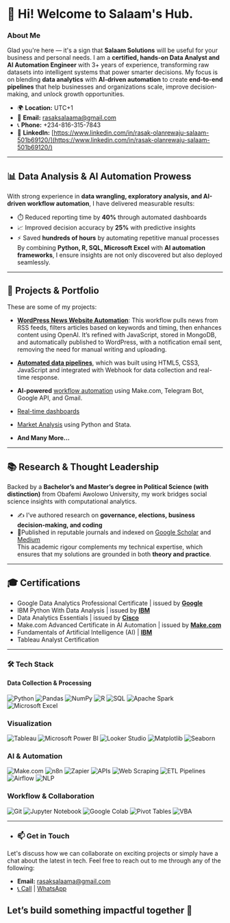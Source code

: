 # 👋 Hi! Welcome to Salaam's Hub.
### About Me
Glad you're here — it's a sign that **Salaam Solutions** will be useful for your business and personal needs. I am a **certified, hands-on Data Analyst and AI Automation Engineer** with 3+ years of experience, transforming raw datasets into intelligent systems that power smarter decisions. My focus is on blending **data analytics** with **AI-driven automation** to create **end-to-end pipelines** that help businesses and organizations scale, improve decision-making, and unlock growth opportunities. 

- 🌍 **Location:** UTC+1
- 📧 **Email:** [rasaksalaama@gmail.com](mailto:rasaksalaama@gmail.com)
- 📞 **Phone:** +234-816-315-7843
- 💼 **LinkedIn:** [https://www.linkedin.com/in/rasak-olanrewaju-salaam-501b69120/](https://www.linkedin.com/in/rasak-olanrewaju-salaam-501b69120/)
---

## 📊 Data Analysis & AI Automation Prowess  
With strong experience in **data wrangling, exploratory analysis, and AI-driven workflow automation**, I have delivered measurable results:  
- ⏱️ Reduced reporting time by **40%** through automated dashboards  
- 📈 Improved decision accuracy by **25%** with predictive insights  
- ⚡ Saved **hundreds of hours** by automating repetitive manual processes  
By combining **Python, R, SQL, Microsoft Excel** with **AI automation frameworks**, I ensure insights are not only discovered but also deployed seamlessly.  

---
## 🚀 Projects & Portfolio  
These are some of my projects:  
- [**WordPress News Website Automation**](https://github.com/SalaamRasak/News_Workflow): This workflow pulls news from RSS feeds, filters articles based on keywords and timing, then enhances content using OpenAI. It’s refined with JavaScript, stored in MongoDB, and automatically published to WordPress, with a notification email sent, removing the need for manual writing and uploading.
  
- [**Automated data pipelines**](https://github.com/SalaamRasak/Custom_Food_Ordering), which was built using HTML5, CSS3, JavaScript and integrated with Webhook for data collection and real-time response.
  
- **AI-powered** [workflow automation](https://github.com/SalaamRasak/AI_Automation_Workflow) using Make.com, Telegram Bot, Google API, and Gmail.
- [Real-time dashboards](https://github.com/SalaamRasak/Sales_TV_Data)
- [Market Analysis](https://github.com/SalaamRasak/marketAnalysis) using Python and Stata.
- **And Many More...**

---

## 📚 Research & Thought Leadership  
Backed by a **Bachelor’s and Master’s degree in Political Science (with distinction)** from Obafemi Awolowo University, my work bridges social science insights with computational analytics.  
- ✍️ I’ve authored research on **governance, elections, business decision-making, and coding**  
- 🔎Published in reputable journals and indexed on [Google Scholar](https://scholar.google.com/citations?user=dqkKM6wAAAAJ&hl=en) and [Medium](https://medium.com/@rasaksalaamo)  
This academic rigour complements my technical expertise, which ensures that my solutions are grounded in both **theory and practice**.  

---
## 🎓 Certifications  
- Google Data Analytics Professional Certificate | issued by [**Google**](https://www.credly.com/badges/f5050af5-125b-4e22-8337-016316cdefdf)
- IBM Python With Data Analysis | issued by [**IBM**](https://www.credly.com/badges/d84e93ed-8752-404c-8161-9391caa19289)
- Data Analytics Essentials | issued by [**Cisco**](https://www.credly.com/badges/ad4f9f54-f10a-4279-85ce-78617d03bc89)  
- Make.com Advanced Certificate in AI Automation | issued by [**Make.com**](https://www.credly.com/badges/9e09203a-824c-4c1d-9458-632cc90ccdfe)  
- Fundamentals of Artificial Intelligence (AI) |  [**IBM**](https://www.credly.com/badges/784d5a2c-2f7b-4dfb-932b-da800db573f7)
- Tableau Analyst Certification  

---
### 🛠️ Tech Stack  
#### **Data Collection & Processing** 
![Python](https://img.shields.io/badge/Python-3670A0?style=for-the-badge&logo=python&logoColor=ffdd54)
![Pandas](https://img.shields.io/badge/Pandas-150458?style=for-the-badge&logo=pandas&logoColor=white)
![NumPy](https://img.shields.io/badge/NumPy-013243?style=for-the-badge&logo=numpy&logoColor=white)
![R](https://img.shields.io/badge/R-276DC3?style=for-the-badge&logo=r&logoColor=white)
![SQL](https://img.shields.io/badge/SQL-000000?style=for-the-badge&logo=MySQL&logoColor=4479A1)
![Apache Spark](https://img.shields.io/badge/Apache%20Spark-FF9900?style=for-the-badge&logo=apachespark&logoColor=white)
![Microsoft Excel](https://img.shields.io/badge/Microsoft%20Excel-217346?style=for-the-badge&logo=microsoftexcel&logoColor=white)
  
### **Visualization** 
![Tableau](https://img.shields.io/badge/Tableau-E97627?style=for-the-badge&logo=tableau&logoColor=white)
![Microsoft Power BI](https://img.shields.io/badge/Microsoft%20Power%20BI-F2C811?style=for-the-badge&logo=powerbi&logoColor=black)
![Looker Studio](https://img.shields.io/badge/Looker%20Studio-4285F4?style=for-the-badge&logo=looker&logoColor=white)
![Matplotlib](https://img.shields.io/badge/Matplotlib-3776AB?style=for-the-badge&logo=plotly&logoColor=white)
![Seaborn](https://img.shields.io/badge/Seaborn-0099CC?style=for-the-badge&logo=python&logoColor=white)

### **AI & Automation** 
![Make.com](https://img.shields.io/badge/Make-2C009F?style=for-the-badge&logo=make&logoColor=white)
![n8n](https://img.shields.io/badge/n8n-0DAD8D?style=for-the-badge&logo=n8n&logoColor=white)
![Zapier](https://img.shields.io/badge/Zapier-FF4A00?style=for-the-badge&logo=zapier&logoColor=white)
![APIs](https://img.shields.io/badge/APIs-005571?style=for-the-badge&logo=fastapi&logoColor=white)
![Web Scraping](https://img.shields.io/badge/Web%20Scraping-306998?style=for-the-badge&logo=python&logoColor=white)
![ETL Pipelines](https://img.shields.io/badge/ETL%20Pipelines-017CEE?style=for-the-badge&logo=apacheairflow&logoColor=white)
![Airflow](https://img.shields.io/badge/Apache%20Airflow-017CEE?style=for-the-badge&logo=apacheairflow&logoColor=white)
![NLP](https://img.shields.io/badge/NLP-FF6F00?style=for-the-badge&logo=huggingface&logoColor=white)

### **Workflow & Collaboration** 
![Git](https://img.shields.io/badge/Git-F05032?style=for-the-badge&logo=git&logoColor=white)
![Jupyter Notebook](https://img.shields.io/badge/Jupyter%20Notebook-F37626?style=for-the-badge&logo=jupyter&logoColor=white)
![Google Colab](https://img.shields.io/badge/Google%20Colab-F9AB00?style=for-the-badge&logo=googlecolab&logoColor=white)
![Pivot Tables](https://img.shields.io/badge/Pivot%20Tables-217346?style=for-the-badge&logo=microsoftexcel&logoColor=white)
![VBA](https://img.shields.io/badge/VBA-217346?style=for-the-badge&logo=microsoftexcel&logoColor=white)

---
- ### 📫 Get in Touch
Let's discuss how we can collaborate on exciting projects or simply have a chat about the latest in tech. Feel free to reach out to me through any of the following:
- **Email:** [rasaksalaama@gmail.com](mailto:rasaksalaama@gmail.com)
- [📞 Call](tel:+2348163157843) | [WhatsApp](https://wa.me/2348163157843)


Let’s build something impactful together 🚀  
---
